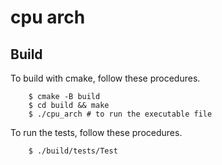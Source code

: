 # cpu arch

## Build
To build with cmake, follow these procedures.
```
    $ cmake -B build
    $ cd build && make
    $ ./cpu_arch # to run the executable file
```

To run the tests, follow these procedures.
```
    $ ./build/tests/Test
```
